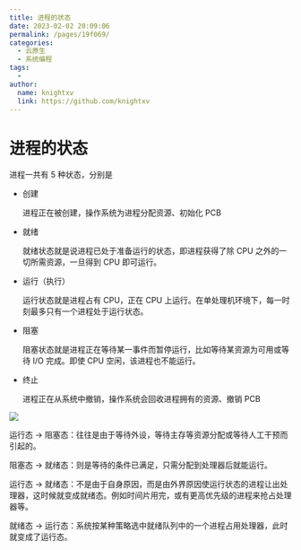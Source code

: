 ```yaml
---
title: 进程的状态
date: 2023-02-02 20:09:06
permalink: /pages/19f069/
categories:
  - 云原生
  - 系统编程
tags:
  - 
author: 
  name: knightxv
  link: https://github.com/knightxv
---
```

# 进程的状态

进程一共有 5 种状态，分别是

-   创建

    进程正在被创建，操作系统为进程分配资源、初始化 PCB

-   就绪

    就绪状态就是说进程已处于准备运行的状态，即进程获得了除 CPU 之外的一切所需资源，一旦得到 CPU 即可运行。

-   运行（执行）

    运行状态就是进程占有 CPU，正在 CPU 上运行。在单处理机环境下，每一时刻最多只有一个进程处于运行状态。

-   阻塞

    阻塞状态就是进程正在等待某一事件而暂停运行，比如等待某资源为可用或等待 I/O 完成。即使 CPU 空闲，该进程也不能运行。

-   终止

    进程正在从系统中撤销，操作系统会回收进程拥有的资源、撤销 PCB

![](https://cdn.staticaly.com/gh/knightxv/image-hosting@master/20230202/xt-1.gsz97zkbuzc.webp)

运行态 → 阻塞态：往往是由于等待外设，等待主存等资源分配或等待人工干预而引起的。

阻塞态 → 就绪态：则是等待的条件已满足，只需分配到处理器后就能运行。

运行态 → 就绪态：不是由于自身原因，而是由外界原因使运行状态的进程让出处理器，这时候就变成就绪态。例如时间片用完，或有更高优先级的进程来抢占处理器等。

就绪态 → 运行态：系统按某种策略选中就绪队列中的一个进程占用处理器，此时就变成了运行态。
